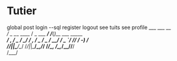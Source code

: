 # Tutier
global post
login      --sql
register
logout
see tuits
see profile
   ___             ___          __    _<br>
  / _ \___  ____  / _ \___  ___/ /___(_)__ ___ _____ ___<br>
 / , _/ _ \/ __/ / , _/ _ \/ _  / __/ / _ `/ // / -_)_ /<br>
/_/|_|\___/\__/ /_/|_|\___/\_,_/_/ /_/\_, /\_,_/\__//__/<br>
                                     /___/<br>
